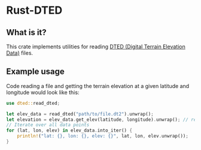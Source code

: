 # Rust-DTED

## What is it?

This crate implements utilities for reading [DTED (Digital Terrain Elevation Data)](https://www.dlr.de/eoc/Portaldata/60/Resources/dokumente/7_sat_miss/SRTM-XSAR-DEM-DTED-1.1.pdf) files.

## Example usage

Code reading a file and getting the terrain elevation at a given latitude and longitude would look like this:

```rust
use dted::read_dted;

let elev_data = read_dted("path/to/file.dt2").unwrap();
let elevation = elev_data.get_elev(latitude, longitude).unwrap(); // returns None if lat/lon are out of range
// Iterate over all data points
for (lat, lon, elev) in elev_data.into_iter() {
    println!("lat: {}, lon: {}, elev: {}", lat, lon, elev.unwrap());
}
```
